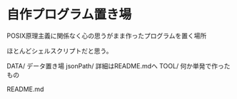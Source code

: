 # 自作プログラム置き場

POSIX原理主義に関係なく心の思うがまま作ったプログラムを置く場所

ほとんどシェルスクリプトだと思う。

DATA/
データ置き場
jsonPath/
詳細はREADME.mdへ
TOOL/
何か単発で作ったもの

README.md


